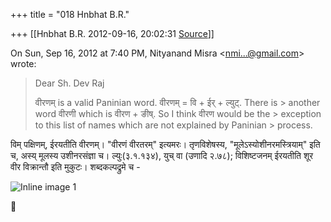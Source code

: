 +++
title = "018 Hnbhat B.R."

+++
[[Hnbhat B.R.	2012-09-16, 20:02:31 [Source](https://groups.google.com/g/bvparishat/c/kDCbWEpNV6Y)]]



  
  

On Sun, Sep 16, 2012 at 7:40 PM, Nityanand Misra \<[nmi...@gmail.com]()\> wrote:  

> Dear Sh. Dev Raj  
>   
> वीरणम् is a valid Paninian word. वीरणम् = वि + ईर् + ल्युट्. There is > another word वीरणी which is वीरण + ङीष्. So I think वीरण would be the > exception to this list of names which are not explained by Paninian > process.  
>   

  

  

विम् पक्षिणम्, ईरयतीति वीरणम्। "वीरणं वीरतरम्" इत्यमरः। तृणविशेषस्य, "मूलेऽस्योशीनरमस्त्रियाम्" इति च, अस्य् मूलस्य उशीनरसंज्ञा च। ल्युः(३.१.१३४), युच् वा (उणादि २.७८); विशिष्टजनम् ईरयतीति शूर वीर विक्रान्तौ इति मुकुटः। शब्दकल्पद्रुमे च -

  

![Inline image 1](https://groups.google.com/group/bvparishat/attach/79c05588c6b7bd7d/image.png?part=0.1)  



